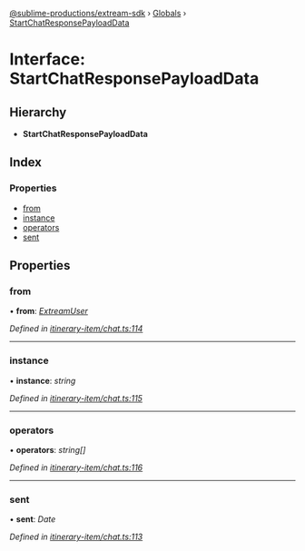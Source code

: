 [@sublime-productions/extream-sdk](../README.md) › [Globals](../globals.md) › [StartChatResponsePayloadData](startchatresponsepayloaddata.md)

# Interface: StartChatResponsePayloadData

## Hierarchy

* **StartChatResponsePayloadData**

## Index

### Properties

* [from](startchatresponsepayloaddata.md#from)
* [instance](startchatresponsepayloaddata.md#instance)
* [operators](startchatresponsepayloaddata.md#operators)
* [sent](startchatresponsepayloaddata.md#sent)

## Properties

###  from

• **from**: *[ExtreamUser](extreamuser.md)*

*Defined in [itinerary-item/chat.ts:114](https://github.com/Extream-SaaS/ex-sdk/blob/3fde2c4/src/itinerary-item/chat.ts#L114)*

___

###  instance

• **instance**: *string*

*Defined in [itinerary-item/chat.ts:115](https://github.com/Extream-SaaS/ex-sdk/blob/3fde2c4/src/itinerary-item/chat.ts#L115)*

___

###  operators

• **operators**: *string[]*

*Defined in [itinerary-item/chat.ts:116](https://github.com/Extream-SaaS/ex-sdk/blob/3fde2c4/src/itinerary-item/chat.ts#L116)*

___

###  sent

• **sent**: *Date*

*Defined in [itinerary-item/chat.ts:113](https://github.com/Extream-SaaS/ex-sdk/blob/3fde2c4/src/itinerary-item/chat.ts#L113)*
